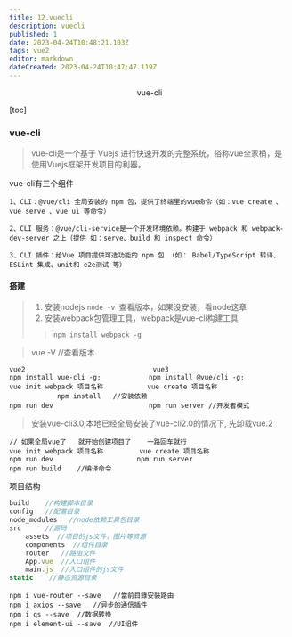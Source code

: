 ```yaml
---
title: 12.vuecli
description: vuecli
published: 1
date: 2023-04-24T10:48:21.103Z
tags: vue2
editor: markdown
dateCreated: 2023-04-24T10:47:47.119Z
---
```


<center>vue-cli</center>

[toc]



### vue-cli

> vue-cli是一个基于 Vuejs 进行快速开发的完整系统，俗称vue全家桶，是使用Vuejs框架开发项目的利器。



vue-cli有三个组件

```
1、CLI：@vue/cli 全局安装的 npm 包，提供了终端里的vue命令（如：vue create 、vue serve 、vue ui 等命令）

2、CLI 服务：@vue/cli-service是一个开发环境依赖。构建于 webpack 和 webpack-dev-server 之上（提供 如：serve、build 和 inspect 命令）

3、CLI 插件：给Vue 项目提供可选功能的 npm 包 （如： Babel/TypeScript 转译、ESLint 集成、unit和 e2e测试 等）
```



#### 搭建

> 1. 安装nodejs   `node -v `查看版本，如果没安装，看node这章
> 2. 安装webpack包管理工具，webpack是vue-cli构建工具
>
> > `npm install webpack -g`

> vue -V  //查看版本

```shell
vue2                                vue3
npm install vue-cli -g;            npm install @vue/cli -g;
vue init webpack 项目名称           vue create 项目名称
            npm install   //安装依赖
npm run dev                        npm run server //开发者模式
```

> 安装vue-cli3.0,本地已经全局安装了vue-cli2.0的情况下,  先卸载vue.2



```
// 如果全局vue了   就开始创建项目了    一路回车就行
vue init webpack 项目名称         vue create 项目名称
npm run dev                     npm run server
npm run build    //编译命令
```

项目结构

```js
build    //构建脚本目录
config   //配置目录
node_modules   //node依赖工具包目录
src      //源码
	assets  //项目的js文件，图片等资源
	components  //组件目录
	router   //路由文件
	App.vue  //入口组件
	main.js  //入口组件的js文件
static    //静态资源目录
```



```
npm i vue-router --save   //當前目錄安裝路由
npm i axios --save   //异步的通信插件
npm i qs --save  //数据转换
npm i element-ui --save  //UI组件
```








